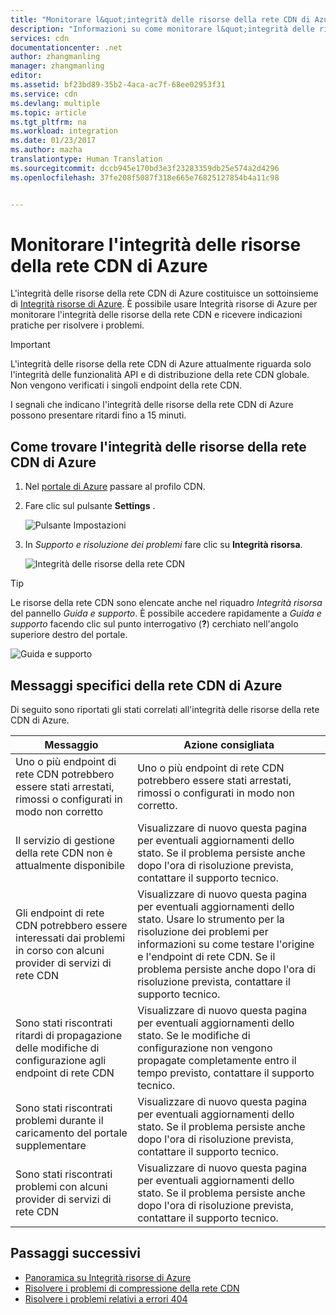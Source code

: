 ```yaml
---
title: "Monitorare l&quot;integrità delle risorse della rete CDN di Azure | Documentazione Microsoft"
description: "Informazioni su come monitorare l&quot;integrità delle risorse della rete CDN di Azure con Integrità risorse di Azure."
services: cdn
documentationcenter: .net
author: zhangmanling
manager: zhangmanling
editor: 
ms.assetid: bf23bd89-35b2-4aca-ac7f-68ee02953f31
ms.service: cdn
ms.devlang: multiple
ms.topic: article
ms.tgt_pltfrm: na
ms.workload: integration
ms.date: 01/23/2017
ms.author: mazha
translationtype: Human Translation
ms.sourcegitcommit: dccb945e170bd3e3f23283359db25e574a2d4296
ms.openlocfilehash: 37fe208f5087f318e665e76825127854b4a11c98


---
```


# <a name="monitor-the-health-of-azure-cdn-resources"></a>Monitorare l'integrità delle risorse della rete CDN di Azure
  
L'integrità delle risorse della rete CDN di Azure costituisce un sottoinsieme di [Integrità risorse di Azure](../resource-health/resource-health-overview.md).  È possibile usare Integrità risorse di Azure per monitorare l'integrità delle risorse della rete CDN e ricevere indicazioni pratiche per risolvere i problemi.

>[!IMPORTANT] 
>L'integrità delle risorse della rete CDN di Azure attualmente riguarda solo l'integrità delle funzionalità API e di distribuzione della rete CDN globale.  Non vengono verificati i singoli endpoint della rete CDN.
>
>I segnali che indicano l'integrità delle risorse della rete CDN di Azure possono presentare ritardi fino a 15 minuti.

## <a name="how-to-find-azure-cdn-resource-health"></a>Come trovare l'integrità delle risorse della rete CDN di Azure

1. Nel [portale di Azure](https://portal.azure.com) passare al profilo CDN.

2. Fare clic sul pulsante **Settings** .

    ![Pulsante Impostazioni](./media/cdn-resource-health/cdn-profile-settings.png)

3. In *Supporto e risoluzione dei problemi* fare clic su **Integrità risorsa**.

    ![Integrità delle risorse della rete CDN](./media/cdn-resource-health/cdn-resource-health3.png)

>[!TIP] 
>Le risorse della rete CDN sono elencate anche nel riquadro *Integrità risorsa* del pannello *Guida e supporto*.  È possibile accedere rapidamente a *Guida e supporto* facendo clic sul punto interrogativo (**?**) cerchiato nell'angolo superiore destro del portale.
>
> ![Guida e supporto](./media/cdn-resource-health/cdn-help-support.png)

## <a name="azure-cdn-specific-messages"></a>Messaggi specifici della rete CDN di Azure

Di seguito sono riportati gli stati correlati all'integrità delle risorse della rete CDN di Azure.

|Messaggio | Azione consigliata |
|---|---|
|Uno o più endpoint di rete CDN potrebbero essere stati arrestati, rimossi o configurati in modo non corretto | Uno o più endpoint di rete CDN potrebbero essere stati arrestati, rimossi o configurati in modo non corretto.|
|Il servizio di gestione della rete CDN non è attualmente disponibile | Visualizzare di nuovo questa pagina per eventuali aggiornamenti dello stato. Se il problema persiste anche dopo l'ora di risoluzione prevista, contattare il supporto tecnico.|
|Gli endpoint di rete CDN potrebbero essere interessati dai problemi in corso con alcuni provider di servizi di rete CDN | Visualizzare di nuovo questa pagina per eventuali aggiornamenti dello stato. Usare lo strumento per la risoluzione dei problemi per informazioni su come testare l'origine e l'endpoint di rete CDN. Se il problema persiste anche dopo l'ora di risoluzione prevista, contattare il supporto tecnico. |
|Sono stati riscontrati ritardi di propagazione delle modifiche di configurazione agli endpoint di rete CDN | Visualizzare di nuovo questa pagina per eventuali aggiornamenti dello stato. Se le modifiche di configurazione non vengono propagate completamente entro il tempo previsto, contattare il supporto tecnico.|
|Sono stati riscontrati problemi durante il caricamento del portale supplementare | Visualizzare di nuovo questa pagina per eventuali aggiornamenti dello stato. Se il problema persiste anche dopo l'ora di risoluzione prevista, contattare il supporto tecnico.|
Sono stati riscontrati problemi con alcuni provider di servizi di rete CDN | Visualizzare di nuovo questa pagina per eventuali aggiornamenti dello stato. Se il problema persiste anche dopo l'ora di risoluzione prevista, contattare il supporto tecnico. |

## <a name="next-steps"></a>Passaggi successivi

- [Panoramica su Integrità risorse di Azure](../resource-health/resource-health-overview.md)
- [Risolvere i problemi di compressione della rete CDN](./cdn-troubleshoot-compression.md)
- [Risolvere i problemi relativi a errori 404](./cdn-troubleshoot-endpoint.md)


<!--HONumber=Jan17_HO4-->


